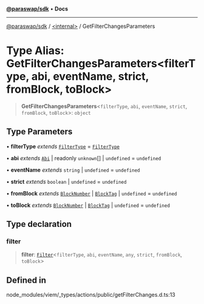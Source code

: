 [**@paraswap/sdk**](../../README.md) • **Docs**

***

[@paraswap/sdk](../../globals.md) / [\<internal\>](../README.md) / GetFilterChangesParameters

# Type Alias: GetFilterChangesParameters\<filterType, abi, eventName, strict, fromBlock, toBlock\>

> **GetFilterChangesParameters**\<`filterType`, `abi`, `eventName`, `strict`, `fromBlock`, `toBlock`\>: `object`

## Type Parameters

• **filterType** *extends* [`FilterType`](FilterType.md) = [`FilterType`](FilterType.md)

• **abi** *extends* [`Abi`](Abi.md) \| readonly `unknown`[] \| `undefined` = `undefined`

• **eventName** *extends* `string` \| `undefined` = `undefined`

• **strict** *extends* `boolean` \| `undefined` = `undefined`

• **fromBlock** *extends* [`BlockNumber`](BlockNumber.md) \| [`BlockTag`](BlockTag.md) \| `undefined` = `undefined`

• **toBlock** *extends* [`BlockNumber`](BlockNumber.md) \| [`BlockTag`](BlockTag.md) \| `undefined` = `undefined`

## Type declaration

### filter

> **filter**: [`Filter`](Filter.md)\<`filterType`, `abi`, `eventName`, `any`, `strict`, `fromBlock`, `toBlock`\>

## Defined in

node\_modules/viem/\_types/actions/public/getFilterChanges.d.ts:13
